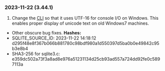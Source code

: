 ### 2023\-11\-22 (3\.44\.1\)

1. Change the [CLI](cli.html) so that it uses UTF\-16 for console I/O on Windows. This
 enables proper display of unicode text on old Windows7 machines.
- Other obscure bug fixes.
**Hashes:**
- SQLITE\_SOURCE\_ID: 2023\-11\-22 14:18:12 d295f48e8f367b066b881780c98bdf980a1d550397d5ba0b0e49842c95b3e8b4
- SHA3\-256 for sqlite3\.c: e359dc502a73f3a8ad8e976a51231134d25cb93ad557a724dd92fe0c5897113a




